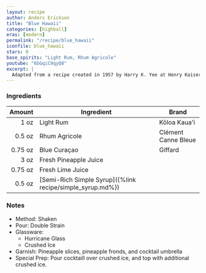 ```yaml
---
layout: recipe
author: Anders Erickson
title: "Blue Hawaii"
categories: [highball]
eras: [modern]
permalink: "/recipe/blue_hawaii"
iconfile: blue_hawaii
stars: 0
base_spirits: "Light Rum, Rhum Agricole"
youtube: "6bGqiC9qyQ8"
excerpt: |
  Adapted from a recipe created in 1957 by Harry K. Yee at Henry Kaiser's Hawaiian Village Hotel (latterly the Hilton) in Waikiki, Oahu, Hawaii. The drink, created at the behest of Bols to aid sales of their blue curaçao, is named after the hit song from the 1937 Bing Crosby film, <i>Waikiki Wedding</i>, and not after what is generously described as a "musical-comedy" Elvis Presley 1961 film of the same name. That said, the Elvis film probably contributed to this cocktail's popularity.
---
```


### Ingredients

|  Amount | Ingredient                                                | Brand               |
| ------: | --------------------------------------------------------- | ------------------- |
|    1 oz | Light Rum                                                 | Kōloa Kaua'i        |
|  0.5 oz | Rhum Agricole                                             | Clément Canne Bleue |
| 0.75 oz | Blue Curaçao                                              | Giffard             |
|    3 oz | Fresh Pineapple Juice                                     |
| 0.75 oz | Fresh Lime Juice                                          |
|  0.5 oz | [Semi-Rich Simple Syrup]({%link recipe/simple_syrup.md%}) |

### Notes

- Method: Shaken
- Pour: Double Strain
- Glassware:
  - Hurricane Glass
  - Crushed Ice
- Garnish: Pineapple slices, pineapple fronds, and cocktail umbrella
- Special Prep: Pour cocktaill over crushed ice, and top with additional crushed ice.
